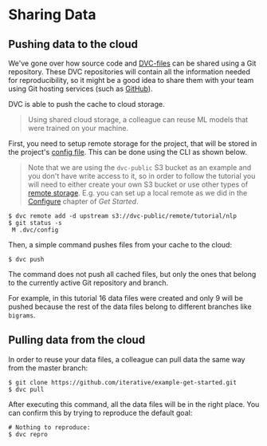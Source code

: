 # Sharing Data

## Pushing data to the cloud

We've gone over how source code and [DVC-files](/doc/user-guide/dvc-file-format)
can be shared using a Git repository. These <abbr>DVC repositories</abbr> will
contain all the information needed for reproducibility, so it might be a good
idea to share them with your team using Git hosting services (such as
[GitHub](https://github.com/)).

DVC is able to push the <abbr>cache</abbr> to cloud storage.

> Using shared cloud storage, a colleague can reuse ML models that were trained
> on your machine.

First, you need to setup remote storage for the <abbr>project</abbr>, that will
be stored in the project's
[config file](https://dvc.org/doc/user-guide/dvc-files-and-directories). This
can be done using the CLI as shown below.

> Note that we are using the `dvc-public` S3 bucket as an example and you don't
> have write access to it, so in order to follow the tutorial you will need to
> either create your own S3 bucket or use other types of
> [remote storage](/doc/command-reference/remote). E.g. you can set up a local
> remote as we did in the [Configure](/doc/get-started/configure) chapter of
> _Get Started_.

```dvc
$ dvc remote add -d upstream s3://dvc-public/remote/tutorial/nlp
$ git status -s
 M .dvc/config
```

Then, a simple command pushes files from your cache to the cloud:

```dvc
$ dvc push
```

The command does not push all cached files, but only the ones that belong to the
currently active Git repository and branch.

For example, in this tutorial 16 data files were created and only 9 will be
pushed because the rest of the data files belong to different branches like
`bigrams`.

## Pulling data from the cloud

In order to reuse your data files, a colleague can pull data the same way from
the master branch:

```dvc
$ git clone https://github.com/iterative/example-get-started.git
$ dvc pull
```

After executing this command, all the data files will be in the right place. You
can confirm this by trying to reproduce the default goal:

```dvc
# Nothing to reproduce:
$ dvc repro
```
